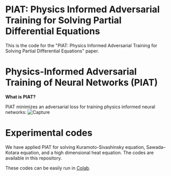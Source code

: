 # PIAT: Physics Informed Adversarial Training for Solving Partial Differential Equations
This is the code for the "PIAT: Physics Informed Adversarial Training for Solving Partial Differential Equations" paper. 

# Physics-Informed Adversarial Training of Neural Networks (PIAT)
**What is PIAT?**

PIAT minimizes an adversarial loss for training physics informed neural networks:
![Capture](https://user-images.githubusercontent.com/72752732/170811345-8bcd4110-4ee9-4288-92da-dc27ce627f9d.PNG)

# Experimental codes
We have applied PIAT for solving Kuramoto-Sivashinsky equation, Sawada–Kotara equation, and a high dimensional heat equation. The codes are available in this repository.

These codes can be easily run in [Colab](colab.research.google.com).
